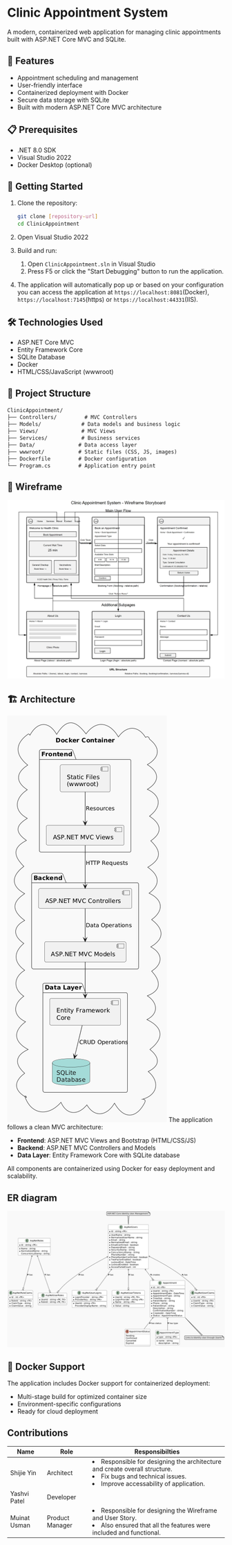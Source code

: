 # Clinic Appointment System

A modern, containerized web application for managing clinic appointments built with ASP.NET Core MVC and SQLite.

## 🚀 Features

- Appointment scheduling and management
- User-friendly interface
- Containerized deployment with Docker
- Secure data storage with SQLite
- Built with modern ASP.NET Core MVC architecture
## 📋 Prerequisites

- .NET 8.0 SDK
- Visual Studio 2022
- Docker Desktop (optional)


## 🚀 Getting Started

1. Clone the repository:
   ```bash
   git clone [repository-url]
   cd ClinicAppointment
   ```
2. Open Visual Studio 2022

2. Build and run:

   1. Open `ClinicAppointment.sln` in Visual Studio
   2. Press F5 or click the "Start Debugging" button to run the application.

3. The application will automatically pop up or based on your configuration you can access the application at `https://localhost:8081`(Docker), `https://localhost:7145`(https) or `https://localhost:44331`(IIS).

## 🛠️ Technologies Used

- ASP.NET Core MVC
- Entity Framework Core
- SQLite Database
- Docker
- HTML/CSS/JavaScript (wwwroot)


## 📁 Project Structure

```
ClinicAppointment/
├── Controllers/         # MVC Controllers
├── Models/             # Data models and business logic
├── Views/              # MVC Views
├── Services/           # Business services
├── Data/              # Data access layer
├── wwwroot/           # Static files (CSS, JS, images)
├── Dockerfile         # Docker configuration
└── Program.cs         # Application entry point
```

## 🔧 Wireframe
![Clinic Appointment System Wireframe](wireframe.jpeg)
## 🏗️ Architecture
![architecture](image.png)
The application follows a clean MVC architecture:

- **Frontend**: ASP.NET MVC Views and Bootstrap (HTML/CSS/JS)
- **Backend**: ASP.NET MVC Controllers and Models
- **Data Layer**: Entity Framework Core with SQLite database

All components are containerized using Docker for easy deployment and scalability.

## ER diagram

![ERD](ERD.png)

## 🐳 Docker Support

The application includes Docker support for containerized deployment:
- Multi-stage build for optimized container size
- Environment-specific configurations
- Ready for cloud deployment

## Contributions
|Name|Role|Responsibilties|
|--|--|--|
|Shijie Yin|Architect| <li>Responsible for designing the architecture and create overall structure.</li> <li>Fix bugs and technical issues.</li> <li>Improve accessability of application.</li>|
|Yashvi Patel|Developer||
|Muinat Usman|Product Manager|<li>Responsible for designing the Wireframe and User Story.</li> <li>Also ensured that all the features were included and functional.</li>|